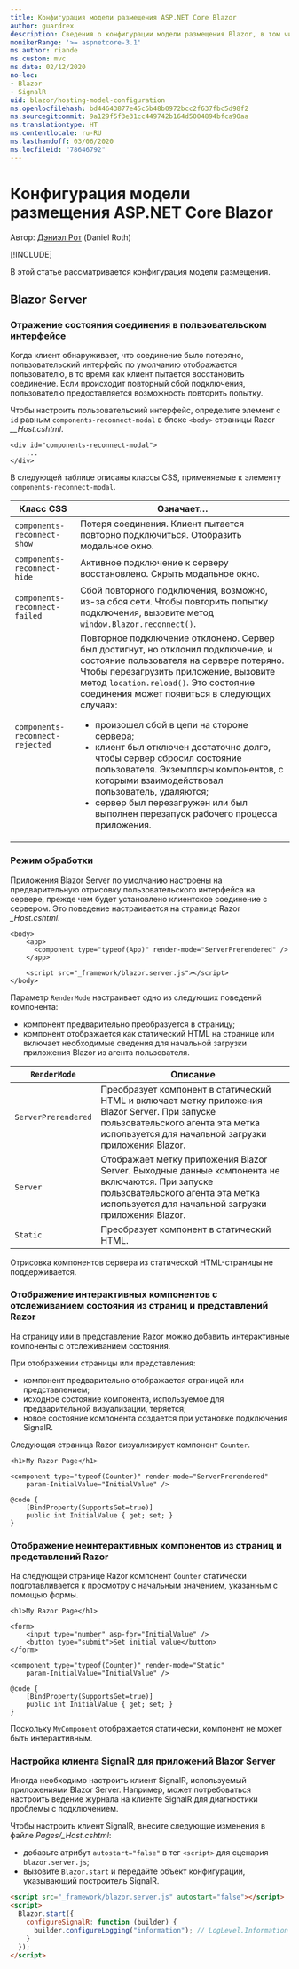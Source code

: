 ```yaml
---
title: Конфигурация модели размещения ASP.NET Core Blazor
author: guardrex
description: Сведения о конфигурации модели размещения Blazor, в том числе о том, как интегрировать компоненты Razor в Razor Pages и приложения MVC.
monikerRange: '>= aspnetcore-3.1'
ms.author: riande
ms.custom: mvc
ms.date: 02/12/2020
no-loc:
- Blazor
- SignalR
uid: blazor/hosting-model-configuration
ms.openlocfilehash: bd44643877e45c5b48b0972bcc2f637fbc5d98f2
ms.sourcegitcommit: 9a129f5f3e31cc449742b164d5004894bfca90aa
ms.translationtype: HT
ms.contentlocale: ru-RU
ms.lasthandoff: 03/06/2020
ms.locfileid: "78646792"
---
```

# <a name="aspnet-core-blazor-hosting-model-configuration"></a>Конфигурация модели размещения ASP.NET Core Blazor

Автор: [Дэниэл Рот](https://github.com/danroth27) (Daniel Roth)

[!INCLUDE[](~/includes/blazorwasm-preview-notice.md)]

В этой статье рассматривается конфигурация модели размещения.

<!-- For future use:

## Blazor WebAssembly

-->

## <a name="blazor-server"></a>Blazor Server

### <a name="reflect-the-connection-state-in-the-ui"></a>Отражение состояния соединения в пользовательском интерфейсе

Когда клиент обнаруживает, что соединение было потеряно, пользовательский интерфейс по умолчанию отображается пользователю, в то время как клиент пытается восстановить соединение. Если происходит повторный сбой подключения, пользователю предоставляется возможность повторить попытку.

Чтобы настроить пользовательский интерфейс, определите элемент с `id` равным `components-reconnect-modal` в блоке `<body>` страницы Razor *__Host.cshtml*.

```cshtml
<div id="components-reconnect-modal">
    ...
</div>
```

В следующей таблице описаны классы CSS, применяемые к элементу `components-reconnect-modal`.

| Класс CSS                       | Означает&hellip; |
| ------------------------------- | ----------------- |
| `components-reconnect-show`     | Потеря соединения. Клиент пытается повторно подключиться. Отобразить модальное окно. |
| `components-reconnect-hide`     | Активное подключение к серверу восстановлено. Скрыть модальное окно. |
| `components-reconnect-failed`   | Сбой повторного подключения, возможно, из-за сбоя сети. Чтобы повторить попытку подключения, вызовите метод `window.Blazor.reconnect()`. |
| `components-reconnect-rejected` | Повторное подключение отклонено. Сервер был достигнут, но отклонил подключение, и состояние пользователя на сервере потеряно. Чтобы перезагрузить приложение, вызовите метод `location.reload()`. Это состояние соединения может появиться в следующих случаях:<ul><li>произошел сбой в цепи на стороне сервера;</li><li>клиент был отключен достаточно долго, чтобы сервер сбросил состояние пользователя. Экземпляры компонентов, с которыми взаимодействовал пользователь, удаляются;</li><li>сервер был перезагружен или был выполнен перезапуск рабочего процесса приложения.</li></ul> |

### <a name="render-mode"></a>Режим обработки

Приложения Blazor Server по умолчанию настроены на предварительную отрисовку пользовательского интерфейса на сервере, прежде чем будет установлено клиентское соединение с сервером. Это поведение настраивается на странице Razor *_Host.cshtml*.

```cshtml
<body>
    <app>
      <component type="typeof(App)" render-mode="ServerPrerendered" />
    </app>

    <script src="_framework/blazor.server.js"></script>
</body>
```

Параметр `RenderMode` настраивает одно из следующих поведений компонента:

* компонент предварительно преобразуется в страницу;
* компонент отображается как статический HTML на странице или включает необходимые сведения для начальной загрузки приложения Blazor из агента пользователя.

| `RenderMode`        | Описание |
| ------------------- | ----------- |
| `ServerPrerendered` | Преобразует компонент в статический HTML и включает метку приложения Blazor Server. При запуске пользовательского агента эта метка используется для начальной загрузки приложения Blazor. |
| `Server`            | Отображает метку приложения Blazor Server. Выходные данные компонента не включаются. При запуске пользовательского агента эта метка используется для начальной загрузки приложения Blazor. |
| `Static`            | Преобразует компонент в статический HTML. |

Отрисовка компонентов сервера из статической HTML-страницы не поддерживается.

### <a name="render-stateful-interactive-components-from-razor-pages-and-views"></a>Отображение интерактивных компонентов с отслеживанием состояния из страниц и представлений Razor

На страницу или в представление Razor можно добавить интерактивные компоненты с отслеживанием состояния.

При отображении страницы или представления:

* компонент предварительно отображается страницей или представлением;
* исходное состояние компонента, используемое для предварительной визуализации, теряется;
* новое состояние компонента создается при установке подключения SignalR.

Следующая страница Razor визуализирует компонент `Counter`.

```cshtml
<h1>My Razor Page</h1>

<component type="typeof(Counter)" render-mode="ServerPrerendered" 
    param-InitialValue="InitialValue" />

@code {
    [BindProperty(SupportsGet=true)]
    public int InitialValue { get; set; }
}
```

### <a name="render-noninteractive-components-from-razor-pages-and-views"></a>Отображение неинтерактивных компонентов из страниц и представлений Razor

На следующей странице Razor компонент `Counter` статически подготавливается к просмотру с начальным значением, указанным с помощью формы.

```cshtml
<h1>My Razor Page</h1>

<form>
    <input type="number" asp-for="InitialValue" />
    <button type="submit">Set initial value</button>
</form>

<component type="typeof(Counter)" render-mode="Static" 
    param-InitialValue="InitialValue" />

@code {
    [BindProperty(SupportsGet=true)]
    public int InitialValue { get; set; }
}
```

Поскольку `MyComponent` отображается статически, компонент не может быть интерактивным.

### <a name="configure-the-opno-locsignalr-client-for-opno-locblazor-server-apps"></a>Настройка клиента SignalR для приложений Blazor Server

Иногда необходимо настроить клиент SignalR, используемый приложениями Blazor Server. Например, может потребоваться настроить ведение журнала на клиенте SignalR для диагностики проблемы с подключением.

Чтобы настроить клиент SignalR, внесите следующие изменения в файле *Pages/_Host.cshtml*:

* добавьте атрибут `autostart="false"` в тег `<script>` для сценария `blazor.server.js`;
* вызовите `Blazor.start` и передайте объект конфигурации, указывающий построитель SignalR.

```html
<script src="_framework/blazor.server.js" autostart="false"></script>
<script>
  Blazor.start({
    configureSignalR: function (builder) {
      builder.configureLogging("information"); // LogLevel.Information
    }
  });
</script>
```
